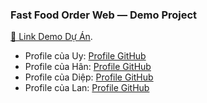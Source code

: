 ### Fast Food Order Web — Demo Project  
[🔗 Link Demo Dự Án](https://gia-uy.github.io/fast_food/).

- Profile của Uy: [Profile GitHub](https://gia-uy.github.io/)
- Profile của Hân: [Profile GitHub](https://hanari05.github.io/profile/)
- Profile của Diệp: [Profile GitHub](https://baodiep0501.github.io/BaoDiep0501/)
- Profile của Lan: [Profile GitHub](https://lanne-0402.github.io/Profile-Lanne/)



